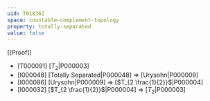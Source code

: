 ```yaml
---
uid: T018362
space: countable-complement-topology
property: totally-separated
value: false
---
```

[[Proof]]

* [T000091] [$T_2$|P000003]
* [I000048] [Totally Separated|P000048] => [Urysohn|P000009]
* [I000086] [Urysohn|P000009] => [$T_{2 \frac{1}{2}}$|P000004]
* [I000032] [$T_{2 \frac{1}{2}}$|P000004] => [$T_2$|P000003]

